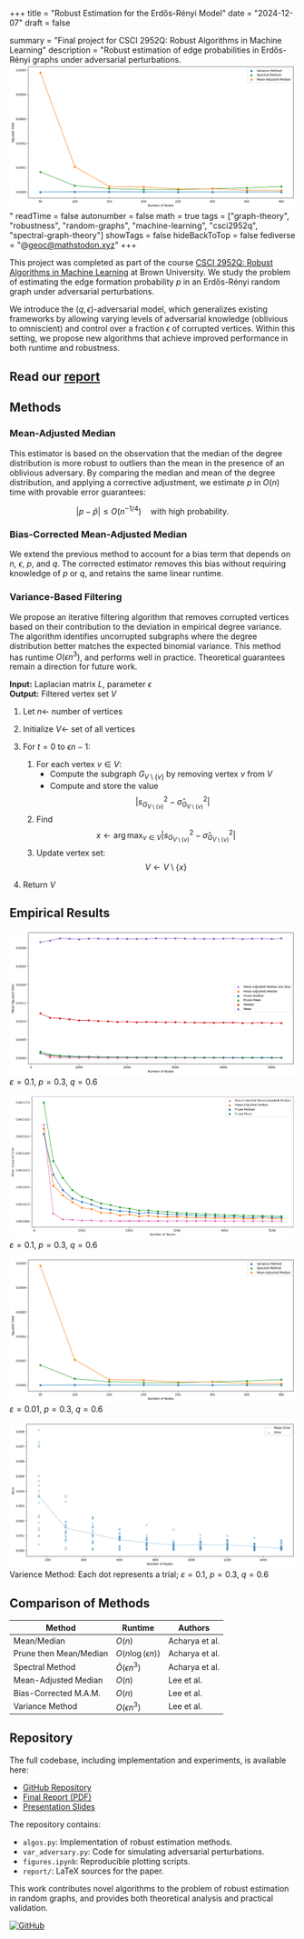 +++
title = "Robust Estimation for the Erdős-Rényi Model"
date = "2024-12-07"
draft = false

summary = "Final project for CSCI 2952Q: Robust Algorithms in Machine Learning"
description = "Robust estimation of edge probabilities in Erdős-Rényi graphs under adversarial perturbations. ![Empirical3](emperic3.png)"
readTime = false
autonumber = false
math = true
tags = ["graph-theory", "robustness", "random-graphs", "machine-learning", "csci2952q", "spectral-graph-theory"]
showTags = false
hideBackToTop = false
fediverse = "@geoc@mathstodon.xyz"
+++

This project was completed as part of the course [CSCI 2952Q: Robust Algorithms in Machine Learning](https://cs.brown.edu/people/ycheng79/csci2952qf24.html) at Brown University. We study the problem of estimating the edge formation probability $p$ in an Erdős-Rényi random graph under adversarial perturbations.

We introduce the $(q, \epsilon)$-adversarial model, which generalizes existing frameworks by allowing varying levels of adversarial knowledge (oblivious to omniscient) and control over a fraction $\epsilon$ of corrupted vertices. Within this setting, we propose new algorithms that achieve improved performance in both runtime and robustness.

<h2> Read our <a href="https://cs.brown.edu/people/ycheng79/csci2952qf24/Top_Project_2_Heon%20Lee_George%20Chemmala_Arjan%20Chakravarthy_Robust%20Estimation%20for%20the%20Erdo%CC%8Bs-Re%CC%81nyi%20Model.pdf">report</a> </h2>

## Methods

### Mean-Adjusted Median

This estimator is based on the observation that the median of the degree distribution is more robust to outliers than the mean in the presence of an oblivious adversary. By comparing the median and mean of the degree distribution, and applying a corrective adjustment, we estimate $p$ in $O(n)$ time with provable error guarantees:

$$
|p - \hat{p}| \leq O(n^{-1/4}) \quad \text{with high probability}.
$$

### Bias-Corrected Mean-Adjusted Median

We extend the previous method to account for a bias term that depends on $n$, $\epsilon$, $p$, and $q$. The corrected estimator removes this bias without requiring knowledge of $p$ or $q$, and retains the same linear runtime.

### Variance-Based Filtering

We propose an iterative filtering algorithm that removes corrupted vertices based on their contribution to the deviation in empirical degree variance. The algorithm identifies uncorrupted subgraphs where the degree distribution better matches the expected binomial variance. This method has runtime $O(\epsilon n^3)$, and performs well in practice. Theoretical guarantees remain a direction for future work.

**Input:** Laplacian matrix $L$, parameter $\epsilon$  
**Output:** Filtered vertex set $V$

1. Let $n \gets$ number of vertices  
2. Initialize $V \gets$ set of all vertices  

3. For $t = 0$ to $\epsilon n - 1$:  
   1. For each vertex $v \in V$:  
      - Compute the subgraph $G_{V \setminus \{v\}}$ by removing vertex $v$ from $V$  
      - Compute and store the value  
      $$
      \left| s^2_{G_{V \setminus \{v\}}} - \hat{\sigma}^2_{G_{V \setminus \{v\}}} \right|
      $$
   2. Find  
   $$
   x \gets \arg\max_{v \in V} \left| s^2_{G_{V \setminus \{v\}}} - \hat{\sigma}^2_{G_{V \setminus \{v\}}} \right|
   $$
   3. Update vertex set:  
   $$
   V \gets V \setminus \{x\}
   $$
4. Return $V$

## Empirical Results


<!-- \begin{figure}[ht]
    \centering
    % First row with two figures
    \begin{minipage}{0.45\textwidth}
        \centering
        \includegraphics[width=\linewidth]{latex//img/emperic.png}
        \caption{$\eps=0.1$, $p = 0.3$, $q = 0.6$}
        \label{fig:result1}
    \end{minipage} \hfill
    \begin{minipage}{0.45\textwidth}
        \centering
        \includegraphics[width=\linewidth]{latex//img/emperic2.png}
        \caption{$\eps = 0.1$, $p = 0.3$, $q = 0.6$}
        \label{fig:result2}
    \end{minipage}
\end{figure}

\begin{figure}[ht]
    % Second row with two figures
    \begin{minipage}{0.45\textwidth}
        \centering
        \includegraphics[width=\linewidth]{latex/img/emperic3.png}
        \caption{$\eps = 0.01$, $p = 0.3$, $q = 0.6$}
        \label{fig:result3}
    \end{minipage} \hfill
    \begin{minipage}{0.45\textwidth}
        \centering
        \includegraphics[width=\linewidth]{latex/img/emperic4.png}
        \caption{Each dot represents a trial; $\eps = 0.1$, $p = 0.3$, $q = 0.6$}
        \label{fig:result4}
    \end{minipage}
\end{figure} -->

<!-- <div class="row">
    <div class="column">
        <img src="./emperic.png" alt="Empirical Result 1" style="width:50%">
        <p> $\varepsilon=0.1$, $p = 0.3$, $q = 0.6$</p>
    </div>
    <div class="column">
        <img src="./emperic2.png" alt="Empirical Result 2" style="width:50%">
        <p> $\varepsilon = 0.1$, $p = 0.3$, $q = 0.6$</p>
    </div>
</div>
<div class="row">
    <div class="column">
        <img src="./emperic3.png" alt="Empirical Result 3" style="width:50%">
        <p> $\varepsilon = 0.01$, $p = 0.3$, $q = 0.6$</p>
    </div>
    <div class="column">
        <img src="./emperic4.png" alt="Empirical Result 4" style="width:50%">
        <p> Each dot represents a trial; $\eps = 0.1$, $p = 0.3$, $q = 0.6$</p>
    </div>
</div> -->


<!-- | ![Empirical Result 1](emperic.png) | ![Empirical Result 2](emperic2.png) |
|:-----------------------------------------:|:------------------------------------------:|
| $\varepsilon=0.1$, $p = 0.3$, $q = 0.6$   | $\varepsilon = 0.1$, $p = 0.3$, $q = 0.6$  |
| ![Empirical Result 3](emperic3.png) | ![Empirical Result 4](emperic4.png) |
| $\varepsilon = 0.01$, $p = 0.3$, $q = 0.6$| Each dot represents a trial; $\varepsilon = 0.1$, $p = 0.3$, $q = 0.6$ | -->

[![Empirical1](emperic.png)](./../emperic.png)
$\varepsilon=0.1$, $p = 0.3$, $q = 0.6$

[![Empirical2](emperic2.png)](./../emperic2.png)
$\varepsilon = 0.1$, $p = 0.3$, $q = 0.6$

[![Empirical3](emperic3.png)](./../emperic3.png)
$\varepsilon = 0.01$, $p = 0.3$, $q = 0.6$

[![Empirical4](emperic4.png)](./../emperic4.png)
Varience Method: Each dot represents a trial; $\varepsilon = 0.1$, $p = 0.3$, $q = 0.6$


## Comparison of Methods

| Method                 | Runtime                   | Authors        |
| ---------------------- | ------------------------- | -------------- |
| Mean/Median            | $O(n)$                    | Acharya et al. |
| Prune then Mean/Median | $O(n \log(\epsilon n))$   | Acharya et al. |
| Spectral Method        | $\tilde{O}(\epsilon n^3)$ | Acharya et al. |
| Mean-Adjusted Median   | $O(n)$                    | Lee et al.     |
| Bias-Corrected M.A.M.  | $O(n)$                    | Lee et al.     |
| Variance Method        | $O(\epsilon n^3)$         | Lee et al.     |

## Repository

The full codebase, including implementation and experiments, is available here:

* [GitHub Repository](https://github.com/Geoc2022/2952Q_FinalProject)
* [Final Report (PDF)](https://cs.brown.edu/people/ycheng79/csci2952qf24/Top_Project_2_Heon%20Lee_George%20Chemmala_Arjan%20Chakravarthy_Robust%20Estimation%20for%20the%20Erdo%CC%8Bs-Re%CC%81nyi%20Model.pdf)
* [Presentation Slides](https://github.com/Geoc2022/2952Q_FinalProject/blob/main/presentation/CSCI2952Q_Presentation.pdf)

The repository contains:

* `algos.py`: Implementation of robust estimation methods.
* `var_adversary.py`: Code for simulating adversarial perturbations.
* `figures.ipynb`: Reproducible plotting scripts.
* `report/`: LaTeX sources for the paper.

This work contributes novel algorithms to the problem of robust estimation in random graphs, and provides both theoretical analysis and practical validation.

[![GitHub](https://img.shields.io/badge/GitHub-%23121011.svg?logo=github&logoColor=white)](https://github.com/Geoc2022/2952Q_FinalProject)